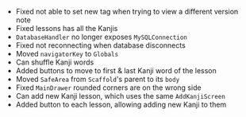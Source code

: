 - Fixed not able to set new tag when trying to view a different version note
- Fixed lessons has all the Kanjis
- `DatabaseHandler` no longer exposes `MySQLConnection`
- Fixed not reconnecting when database disconnects
- Moved `navigatorKey` to `Globals`
- Can shuffle Kanji words
- Added buttons to move to first & last Kanji word of the lesson
- Moved `SafeArea` from `Scaffold`'s parent to its `body`
- Fixed `MainDrawer` rounded corners are on the wrong side
- Can add new Kanji lesson, which uses the same `AddKanjiScreen`
- Added button to each lesson, allowing adding new Kanji to them